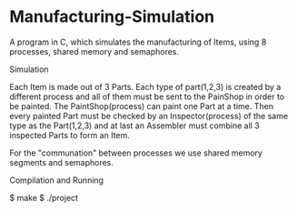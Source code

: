 # Manufacturing-Simulation
A program in C, which simulates the manufacturing of Items, using 8 processes, shared memory and semaphores.

Simulation

Each Item is made out of 3 Parts. Each type of part(1,2,3) is created by a different process and all of them must be sent to the PainShop in order to be painted.
The PaintShop(process) can paint one Part at a time. Then every painted Part must be checked by an Inspector(process) of the same type as the Part(1,2,3) and at 
last an Assembler must combine all 3 inspected Parts to form an Item.

For the "communation" between processes we use shared memory segments and semaphores.

Compilation and Running

$ make
$ ./project <number of items to produce>
